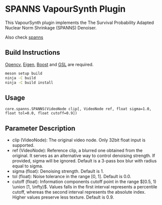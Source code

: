 # SPANNS VapourSynth Plugin

This VapourSynth plugin implements the The Survival Probability Adapted Nuclear Norm Shrinkage (SPANNS) Denoiser. 

Also check [spanns](https://github.com/Gabriella-Chaos/spanns)

## Build Instructions

[Opencv](https://github.com/opencv/opencv), [Eigen](https://github.com/PX4/eigen), [Boost](https://www.boost.org/) and [GSL](https://www.gnu.org/software/gsl/) are required.

```bash
meson setup build
ninja -C build
ninja -C build install
```

## Usage

```
core.spanns.SPANNS(VideoNode clip[, VideoNode ref, float sigma=1.0, float tol=0.0, float cutoff=0.9])
```

## Parameter Description

- clip (VideoNode): The original video node. Only 32bit float input is supported.
- ref (VideoNode): Reference clip, a blurred one obtained from the original. It serves as an alternative way to control denoising strength. If provided, sigma will be ignored. Default is a 3-pass box blur with radius equal to sigma.
- sigma (float): Denoising strength. Default is 1.
- tol (float): Noise tolerance in the range [0, 1]. Default is 0.0.
- cutoff (float): Information components cutoff point in the range $[0.5, 1) \union [1, \infty)$. Values falls in the first interval represents a percentile cutoff, whereas the second interval represents the absolute index. Higher values preserve less texture. Default is 0.9.

